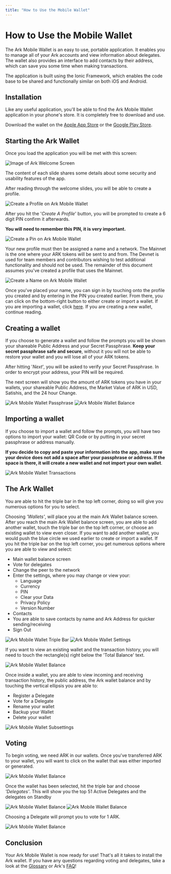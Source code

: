 ```yaml
---
title: "How to Use the Mobile Wallet"
---
```


# How to Use the Mobile Wallet

The Ark Mobile Wallet is an easy to use, portable application. It enables you to manage all of your Ark accounts and view information about delegates. The wallet also provides an interface to add contacts by their address, which can save you some time when making transactions.

The application is built using the Ionic Framework, which enables the code base to be shared and functionally similar on both iOS and Android.

## Installation

Like any useful application, you'll be able to find the Ark Mobile Wallet application in your phone's store. It is completely free to download and use.

Download the wallet on the [Apple App Store](https://itunes.apple.com/us/app/mobile-ark/id1324625967?ls=1&mt=8) or the [Google Play Store](https://play.google.com/store/apps/details?id=io.ark.wallet.mobile).

## Starting the Ark Wallet

Once you load the application you will be met with this screen:

![Image of Ark Welcome Screen](./assets/how-to-use-the-mobile-wallet/arkWallet.png)

The content of each slide shares some details about some security and usability features of the app.

After reading through the welcome slides, you will be able to create a profile.

![Create a Profile on Ark Mobile Wallet](./assets/how-to-use-the-mobile-wallet/arkWallet4.png)

After you hit the '*Create A Profile*' button, you will be prompted to create a 6 digit PIN confirm it afterwards.

**You will need to remember this PIN, it is very important.**

![Create a Pin on Ark Mobile Wallet](./assets/how-to-use-the-mobile-wallet/arkWallet5.png)

Your new profile must then be assigned a name and a network. The Mainnet is the one where your ARK tokens will be sent to and from. The Devnet is used for team members and contributors wishing to test additional functionality and should not be used. The remainder of this document assumes you've created a profile that uses the Mainnet.

![Create a Name on Ark Mobile Wallet](./assets/how-to-use-the-mobile-wallet/arkWallet6.png)

Once you've placed your name, you can sign in by touching onto the profile you created and by entering in the PIN you created earlier. From there, you can click on the bottom-right button to either create or import a wallet. If you are importing a wallet, click [here](#importWallet). If you are creating a new wallet, continue reading.

## Creating a wallet

If you choose to generate a wallet and follow the prompts you will be shown your shareable Public Address and your Secret Passphrase. **Keep your secret passphrase safe and secure**, without it you will not be able to restore your wallet and you will lose all of your ARK tokens.

After hitting '*Next*', you will be asked to verify your Secret Passphrase. In order to encrypt your address, your PIN will be required. 

The next screen will show you the amount of ARK tokens you have in your wallets, your shareable Public Address, the Market Value of ARK in USD, Satishis, and the 24 hour Change.

![Ark Mobile Wallet Passphrase](./assets/how-to-use-the-mobile-wallet/arkWallet8.png)             ![Ark Mobile Wallet Balance](./assets/how-to-use-the-mobile-wallet/arkWallet9.png)

## Importing a wallet

If you choose to import a wallet and follow the prompts, you will have two options to import your wallet: QR Code or by putting in your secret passphrase or address manually.

**If you decide to copy and paste your information into the app, make sure your device does not add a space after your passphrase or address. If the space is there, it will create a new wallet and not import your own wallet**.

![Ark Mobile Wallet Transactions](./assets/how-to-use-the-mobile-wallet/arkWallet10.png)

## The Ark Wallet

You are able to hit the triple bar in the top left corner, doing so will give you numerous options for you to select. 

Choosing *'Wallets'*, will place you at the main Ark Wallet balance screen. After you reach the main Ark Wallet balance screen, you are able to add another wallet, touch the triple bar on the top left corner, or choose an existing wallet to view even closer.
If you want to add another wallet, you would push the blue circle we used earlier to create or import a wallet.
If you hit the triple bar on the top left corner, you get numerous options where you are able to view and select:
- Main wallet balance screen
- Vote for delegates
- Change the peer to the network
- Enter the settings, where you may change or view your:
  - Language
  - Currency
  - PIN
  - Clear your Data
  - Privacy Policy
  - Version Number
 - Contacts
  - You are able to save contacts by name and Ark Address for quicker sending/receiving
 - Sign Out

![Ark Mobile Wallet Triple Bar](./assets/how-to-use-the-mobile-wallet/arkWallet13.png)            ![Ark Mobile Wallet Settings](./assets/how-to-use-the-mobile-wallet/arkWallet12.png)

If you want to view an existing wallet and the transaction history, you will need to touch the rectangle(s) right below the 'Total Balance' text.

![Ark Mobile Wallet Balance](./assets/how-to-use-the-mobile-wallet/arkWallet14.png)

Once inside a wallet, you are able to view incoming and receiving transaction history, the public address, the Ark wallet balance and by touching the vertical ellipsis you are able to:
- Register a Delegate
- Vote for a Delegate
- Rename your wallet
- Backup your Wallet
- Delete your wallet

![Ark Mobile Wallet Subsettings](./assets/how-to-use-the-mobile-wallet/arkWallet15.png)

## Voting

To begin voting, we need ARK in our wallets. Once you've transferred ARK to your wallet, you will want to click on the wallet that was either imported or generated.

![Ark Mobile Wallet Balance](./assets/how-to-use-the-mobile-wallet/arkWallet14.png)

Once the wallet has been selected, hit the triple bar and choose *'Delegates'*. This will show you the top 51 Active Delegates and the delegates on Standby

![Ark Mobile Wallet Balance](./assets/how-to-use-the-mobile-wallet/arkWallet16.png)               ![Ark Mobile Wallet Balance](./assets/how-to-use-the-mobile-wallet/arkWallet17.png)

Choosing a Delegate will prompt you to vote for 1 ARK.

![Ark Mobile Wallet Balance](./assets/how-to-use-the-mobile-wallet/arkWallet18.png)

## Conclusion

Your Ark Mobile Wallet is now ready for use! That's all it takes to install the Ark wallet. If you have any questions regarding voting and delegates, take a look at the [Glossary](/glossary/) or Ark's [FAQ](https://blog.ark.io/ark-frequently-asked-questions-faq-bcb90a0537cc)!
